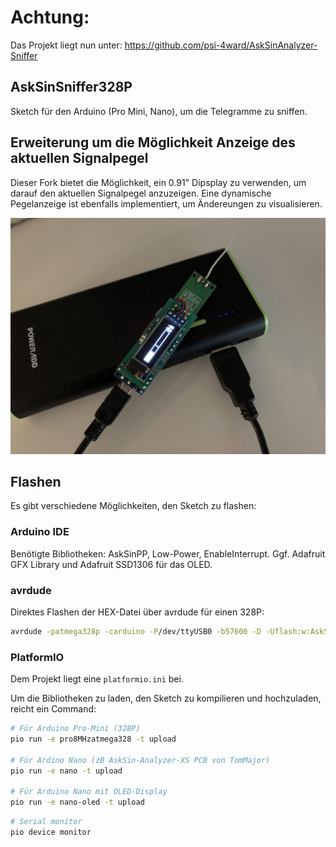 # Achtung:
Das Projekt liegt nun unter: https://github.com/psi-4ward/AskSinAnalyzer-Sniffer

## AskSinSniffer328P

Sketch für den Arduino (Pro Mini, Nano), um die Telegramme zu sniffen.

## Erweiterung um die Möglichkeit Anzeige des aktuellen Signalpegel

Dieser Fork bietet die Möglichkeit, ein 0.91" Dipsplay zu verwenden, um darauf den aktuellen Signalpegel
anzuzeigen. Eine dynamische Pegelanzeige ist ebenfalls implementiert, um Ändereungen zu visualisieren.

![AskSin-Analyzer Pegel](https://github.com/der-pw/AskSinAnalyzer/blob/master/Images/Sniffer_Display.jpg "AskSin-Analyzer Pegel")

## Flashen

Es gibt verschiedene Möglichkeiten, den Sketch zu flashen:

### Arduino IDE

Benötigte Bibliotheken: AskSinPP, Low-Power, EnableInterrupt. Ggf. Adafruit GFX Library und Adafruit SSD1306 für das OLED.

### avrdude

Direktes Flashen der HEX-Datei über avrdude für einen 328P:
```bash
avrdude -patmega328p -carduino -P/dev/ttyUSB0 -b57600 -D -Uflash:w:AskSinSniffer328P.hex:i
```

### PlatformIO

Dem Projekt liegt eine `platformio.ini` bei.

Um die Bibliotheken zu laden, den Sketch zu kompilieren und hochzuladen, reicht ein Command:

```bash
# Für Arduino Pro-Mini (328P)
pio run -e pro8MHzatmega328 -t upload

# Für Ardino Nano (zB AskSin-Analyzer-XS PCB von TomMajor)
pio run -e nano -t upload

# Für Arduino Nano mit OLED-Display
pio run -e nano-oled -t upload
```

```bash
# Serial monitor
pio device monitor
```


